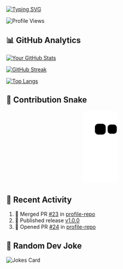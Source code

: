 <!-- ==================== DYNAMIC HEADER ==================== -->
[![Typing SVG](https://readme-typing-svg.herokuapp.com?font=Fira+Code&pause=1000&color=00F728&width=435&lines=Hi+👋+I'm+Shadhujan;Computer+Science+Undergraduate⚡)](https://git.io/typing-svg)

![Profile Views](https://komarev.com/ghpvc/?username=Shadhujan&style=flat-square&color=blue)

<!-- ==================== AUTOMATED STATS ==================== -->
## 📊 GitHub Analytics

[![Your GitHub Stats](https://github-readme-stats.vercel.app/api?username=Shadhujan&show_icons=true&theme=radical)](https://github.com/anuraghazra/github-readme-stats)

[![GitHub Streak](https://streak-stats.demolab.com?user=Shadhujan&theme=dark)](https://git.io/streak-stats)

[![Top Langs](https://github-readme-stats.vercel.app/api/top-langs/?username=Shadhujan&layout=compact&theme=vision-friendly-dark)](https://github.com/anuraghazra/github-readme-stats)

<!-- ==================== SNAKE ANIMATION ==================== -->
## 🐍 Contribution Snake 
<div align="center">
  <img src="https://raw.githubusercontent.com/Shadhujan/Shadhujan/output/github-contribution-grid-snake.svg" 
       alt="Snake animation" 
       style="max-width: 100%; border-radius: 5px; margin: 0 auto;">
</div>

<!-- ==================== AUTOMATED ACTIVITY ==================== -->
## 📅 Recent Activity
<!--START_SECTION:activity-->
<!-- This section will auto-update with your actual activity -->
1. 🎉 Merged PR [#23](https://github.com/Shadhujan/Shadhujan/pull/23) in [profile-repo](https://github.com/Shadhujan/Shadhujan)
2. 🚀 Published release [v1.0.0](https://github.com/Shadhujan/Shadhujan/releases/tag/v1.0.0)
3. 💪 Opened PR [#24](https://github.com/Shadhujan/Shadhujan/pull/24) in [profile-repo](https://github.com/Shadhujan/Shadhujan)
<!--END_SECTION:activity-->

## 🤖 Random Dev Joke
![Jokes Card](https://readme-jokes.vercel.app/api?theme=dark)
